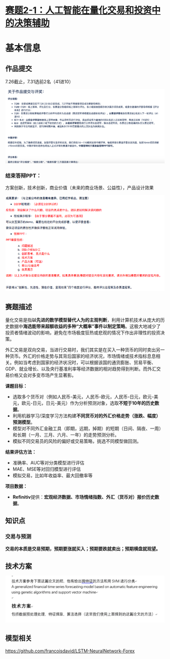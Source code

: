 # [赛题2-1：人工智能在量化交易和投资中的决策辅助](http://wiki.deecamp.com:8090/pages/viewpage.action?pageId=1769727)

# 基本信息

## 作品提交

7.26截止，7.31选前2名（41进10）

![image-20200715212423217](/img/in-post/20_07/image-20200715212423217.png)

### 结束答辩PPT：

方案创新，技术创新，商业价值（未来的商业场景、公益性），产品设计效果

![image-20200715212450869](/img/in-post/20_07/image-20200715212450869.png)

## 赛题描述

量化交易是指**以先进的数学模型替代人为的主观判断**，利用计算机技术从庞大的历史数据中**海选能带来超额收益的多种“大概率”事件以制定策略**。这极大地减少了投资者情绪波动的影响，避免在市场极度狂热或悲观的情况下作出非理性的投资决策。

外汇交易是双向交易，当进行交易时，我们其实是在买入一种货币的同时卖出另一种货币。外汇的价格走势与其背后国家的经济状况，市场情绪或技术指标息息相关。例如当考虑到国家的经济状况时，可以根据该国的通货膨胀、贸易平衡、GDP、就业增长、以及央行基准利率等经济数据的相对趋势得到判断。而外汇交易价格又会对多变市场产生显著影。

**课题目标：**

- 选取多个货币对（例如人民币-美元，人民币-欧元，人民币-日元，欧元-美元，欧元-日元，日元-美元）作为分析预测对象，选取**不短于10年的历史数据**。
- 利用机器学习/深度学习方法构建**不同货币对的外汇价格走势（涨跌、幅度）预测模型**。
- 模型对不同外汇金融工具（即期，远期，掉期）的短期（日间、隔夜、一周）和长期（一月、三月、六月、一年）的走势预测分析。
- 模拟不同交易员的风险的偏好或交易策略，挑选不同模型做回测。

**结果评估方法：**

- 准确率、AUC等对分类模型进行评估
- MAE、MSE等对回归模型进行评估
- 模拟交易，比如年收益率、最大回撤率等

**项目数据：**

- **Refinitiv**提供：**宏观经济数据、市场情绪指数、外汇（货币对）报价历史数据**。

## 知识点

### 交易与预测  

**交易的本质是交易预期，预期要涨就买入；预期要跌就卖出；预期横盘就观望。**



## 技术方案

![image-20200715211041782](/img/in-post/20_07/image-20200715211041782.png)

## 模型相关

https://github.com/francoisdavid/LSTM-NeuralNetwork-Forex

































